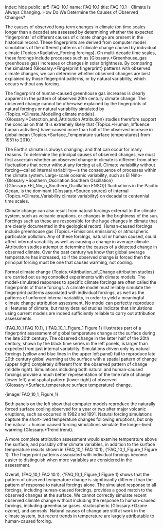 index: hide
public: ar5-FAQ-10.1
name: FAQ 10.1
title: FAQ 10.1 - Climate Is Always Changing. How Do We Determine the Causes of Observed Changes?

The causes of observed long-term changes in climate (on time scales longer than a decade) are assessed by determining whether the expected ‘fingerprints’ of different causes of climate change are present in the historical record. These fingerprints are derived from computer model simulations of the different patterns of climate change caused by individual climate {Topics.*Radiative_Forcing forcings}. On multi-decade time scales, these forcings include processes such as {Glossary.*Greenhouse_gas greenhouse gas} increases or changes in solar brightness. By comparing the simulated {Glossary.*Fingerprint fingerprint} patterns with observed climate changes, we can determine whether observed changes are best explained by those fingerprint patterns, or by natural variability, which occurs without any forcing.

The fingerprint of human-caused greenhouse gas increases is clearly apparent in the pattern of observed 20th century climate change. The observed change cannot be otherwise explained by the fingerprints of natural forcings or natural variability simulated by {Topics.*Climate_Modelling climate models}. {Glossary.*Detection_and_Attribution Attribution} studies therefore support the conclusion that ‘it is extremely likely that {Topics.*Human_Influence human activities} have caused more than half of the observed increase in global mean {Topics.*Surface_Temperature surface temperatures} from 1951 to 2010.’

The Earth’s climate is always changing, and that can occur for many reasons. To determine the principal causes of observed changes, we must first ascertain whether an observed change in climate is different from other fluctuations that occur without any forcing at all. Climate variability without forcing—called internal variability—is the consequence of processes within the climate system. Large-scale oceanic variability, such as El Niño-{Glossary.*Southern_Oscillation Southern Oscillation} ({Glossary.*El_Nin_o_Southern_Oscillation ENSO}) fluctuations in the Pacific Ocean, is the dominant {Glossary.*Source source} of internal {Topics.*Climate_Variability climate variability} on decadal to centennial time scales.

Climate change can also result from natural forcings external to the climate system, such as volcanic eruptions, or changes in the brightness of the sun. Forcings such as these are responsible for the huge changes in climate that are clearly documented in the geological record. Human-caused forcings include greenhouse gas {Topics.*Emissions emissions} or atmospheric particulate pollution. Any of these forcings, natural or human caused, could affect internal variability as well as causing a change in average climate. Attribution studies attempt to determine the causes of a detected change in observed climate. Over the past century we know that global average temperature has increased, so if the observed change is forced then the principal forcing must be one that causes warming, not cooling.

Formal climate change {Topics.*Attribution_of_Change attribution studies} are carried out using controlled experiments with climate models. The model-simulated responses to specific climate forcings are often called the fingerprints of those forcings. A climate model must reliably simulate the fingerprint patterns associated with individual forcings, as well as the patterns of unforced internal variability, in order to yield a meaningful climate change attribution assessment. No model can perfectly reproduce all features of climate, but many detailed studies indicate that simulations using current models are indeed sufficiently reliable to carry out attribution assessments.

{FAQ_10_1 FAQ 10.1}, {'FAQ_10_1_Figure_1 Figure 1} illustrates part of a fingerprint assessment of global temperature change at the surface during the late 20th century. The observed change in the latter half of the 20th century, shown by the black time series in the left panels, is larger than expected from just internal variability. Simulations driven only by natural forcings (yellow and blue lines in the upper left panel) fail to reproduce late 20th century global warming at the surface with a spatial pattern of change (upper right) completely different from the observed pattern of change (middle right). Simulations including both natural and human-caused forcings provide a much better representation of the time rate of change (lower left) and spatial pattern (lower right) of observed {Glossary.*Surface_temperature surface temperature} change.

{image:'FAQ_10_1_Figure_1}

Both panels on the left show that computer models reproduce the naturally forced surface cooling observed for a year or two after major volcanic eruptions, such as occurred in 1982 and 1991. Natural forcing simulations capture the short-lived temperature changes following eruptions, but only the natural + human caused forcing simulations simulate the longer-lived warming {Glossary.*Trend trend}.

A more complete attribution assessment would examine temperature above the surface, and possibly other climate variables, in addition to the surface temperature results shown in {FAQ_10_1 FAQ 10.1}, {'FAQ_10_1_Figure_1 Figure 1}. The fingerprint patterns associated with individual forcings become easier to distinguish when more variables are considered in the assessment.

Overall, {FAQ_10_1 FAQ 10.1}, {'FAQ_10_1_Figure_1 Figure 1} shows that the pattern of observed temperature change is significantly different than the pattern of response to natural forcings alone. The simulated response to all forcings, including human-caused forcings, provides a good match to the observed changes at the surface. We cannot correctly simulate recent observed climate change without including the response to human-caused forcings, including greenhouse gases, stratospheric {Glossary.*Ozone ozone}, and aerosols. Natural causes of change are still at work in the climate system, but recent trends in temperature are largely attributable to human-caused forcing.
